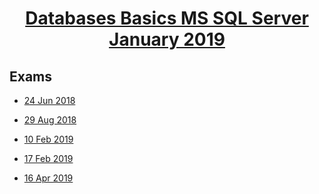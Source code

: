 # <a href="https://softuni.bg/trainings/2266/databases-basics-ms-sql-server-january-2019"><p align="center"> Databases Basics MS SQL Server January 2019<p>
</a>

## Exams

- <a href="https://github.com/PhilShishov/Software-University/tree/master/Databases%20Basics%20-%20MSSQL%20Server/Exams/DBExam_24Jun2018" >24 Jun 2018</a>

- <a href="https://github.com/PhilShishov/Software-University/tree/master/Databases%20Basics%20-%20MSSQL%20Server/Exams/DBExam_29Aug2018" >29 Aug 2018</a>

- <a href="https://github.com/PhilShishov/Software-University/tree/master/Databases%20Basics%20-%20MSSQL%20Server/Exams/DBExam_10Feb2019" >10 Feb 2019</a>

- <a href="https://github.com/PhilShishov/Software-University/tree/master/Databases%20Basics%20-%20MSSQL%20Server/Exams/DBExam_17Feb2019" >17 Feb 2019</a>

- <a href="https://github.com/PhilShishov/Software-University/tree/master/Databases%20Basics%20-%20MSSQL%20Server/Exams/DBExam_16Apr2019" >16 Apr 2019</a>

